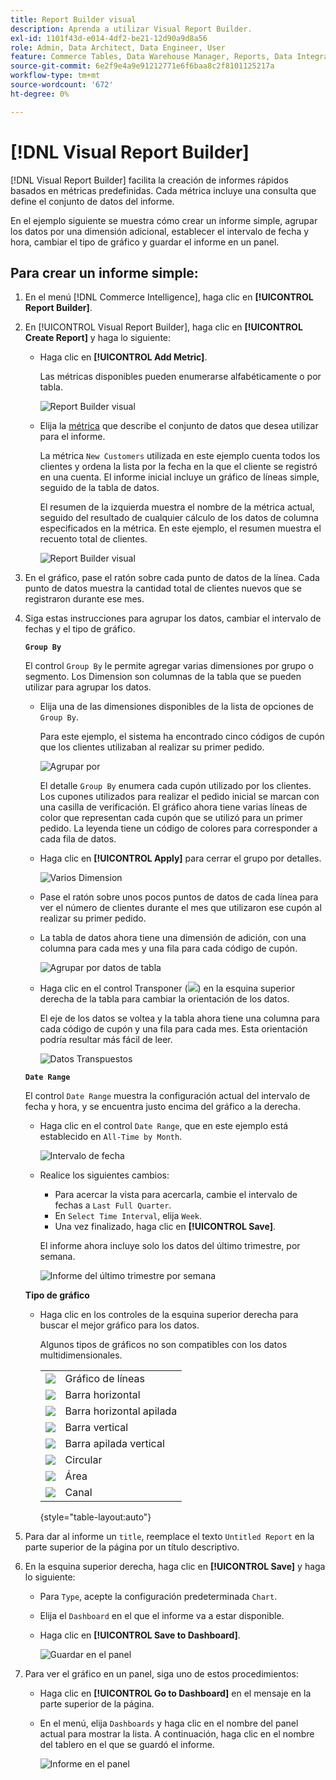 ```yaml
---
title: Report Builder visual
description: Aprenda a utilizar Visual Report Builder.
exl-id: 1101f43d-e014-4df2-be21-12d90a9d8a56
role: Admin, Data Architect, Data Engineer, User
feature: Commerce Tables, Data Warehouse Manager, Reports, Data Integration
source-git-commit: 6e2f9e4a9e91212771e6f6baa8c2f8101125217a
workflow-type: tm+mt
source-wordcount: '672'
ht-degree: 0%

---
```


# [!DNL Visual Report Builder]

[!DNL Visual Report Builder] facilita la creación de informes rápidos basados en métricas predefinidas. Cada métrica incluye una consulta que define el conjunto de datos del informe.

En el ejemplo siguiente se muestra cómo crear un informe simple, agrupar los datos por una dimensión adicional, establecer el intervalo de fecha y hora, cambiar el tipo de gráfico y guardar el informe en un panel.

## Para crear un informe simple:

1. En el menú [!DNL Commerce Intelligence], haga clic en **[!UICONTROL Report Builder]**.

1. En [!UICONTROL Visual Report Builder], haga clic en **[!UICONTROL Create Report]** y haga lo siguiente:

   * Haga clic en **[!UICONTROL Add Metric]**.

     Las métricas disponibles pueden enumerarse alfabéticamente o por tabla.

     ![Report Builder visual](../../assets/magento-bi-visual-report-builder-add-metric.png)

   * Elija la [métrica](../../data-user/reports/ess-manage-data-metrics.md) que describe el conjunto de datos que desea utilizar para el informe.

     La métrica `New Customers` utilizada en este ejemplo cuenta todos los clientes y ordena la lista por la fecha en la que el cliente se registró en una cuenta. El informe inicial incluye un gráfico de líneas simple, seguido de la tabla de datos.

     El resumen de la izquierda muestra el nombre de la métrica actual, seguido del resultado de cualquier cálculo de los datos de columna especificados en la métrica. En este ejemplo, el resumen muestra el recuento total de clientes.

     ![Report Builder visual](../../assets/magento-bi-report-builder-untitled.png)

1. En el gráfico, pase el ratón sobre cada punto de datos de la línea. Cada punto de datos muestra la cantidad total de clientes nuevos que se registraron durante ese mes.

1. Siga estas instrucciones para agrupar los datos, cambiar el intervalo de fechas y el tipo de gráfico.

   **`Group By`**

   El control `Group By` le permite agregar varias dimensiones por grupo o segmento. Los Dimension son columnas de la tabla que se pueden utilizar para agrupar los datos.

   * Elija una de las dimensiones disponibles de la lista de opciones de `Group By`.

     Para este ejemplo, el sistema ha encontrado cinco códigos de cupón que los clientes utilizaban al realizar su primer pedido.

     ![Agrupar por](../../assets/magento-bi-report-builder-group-by-dimensions.png)

     El detalle `Group By` enumera cada cupón utilizado por los clientes. Los cupones utilizados para realizar el pedido inicial se marcan con una casilla de verificación. El gráfico ahora tiene varias líneas de color que representan cada cupón que se utilizó para un primer pedido. La leyenda tiene un código de colores para corresponder a cada fila de datos.

   * Haga clic en **[!UICONTROL Apply]** para cerrar el grupo por detalles.

     ![Varios Dimension](../../assets/magento-bi-report-builder-group-by-dimension-detail.png)

   * Pase el ratón sobre unos pocos puntos de datos de cada línea para ver el número de clientes durante el mes que utilizaron ese cupón al realizar su primer pedido.

   * La tabla de datos ahora tiene una dimensión de adición, con una columna para cada mes y una fila para cada código de cupón.

     ![Agrupar por datos de tabla](../../assets/magento-bi-report-builder-group-by-table-data.png)

   * Haga clic en el control Transponer (![](../../assets/magento-bi-btn-transpose.png)) en la esquina superior derecha de la tabla para cambiar la orientación de los datos.

     El eje de los datos se voltea y la tabla ahora tiene una columna para cada código de cupón y una fila para cada mes. Esta orientación podría resultar más fácil de leer.

     ![Datos Transpuestos](../../assets/magento-bi-report-builder-group-by-table-data-transposed.png)

   **`Date Range`**

   El control `Date Range` muestra la configuración actual del intervalo de fecha y hora, y se encuentra justo encima del gráfico a la derecha.

   * Haga clic en el control `Date Range`, que en este ejemplo está establecido en `All-Time by Month`.

     ![Intervalo de fecha](../../assets/magento-bi-report-builder-date-range.png)

   * Realice los siguientes cambios:

      * Para acercar la vista para acercarla, cambie el intervalo de fechas a `Last Full Quarter`.
      * En `Select Time Interval`, elija `Week`.
      * Una vez finalizado, haga clic en **[!UICONTROL Save]**.

     El informe ahora incluye solo los datos del último trimestre, por semana.

     ![Informe del último trimestre por semana](../../assets/magento-bi-report-builder-date-range-quarter-by-week-chart.png)

   **Tipo de gráfico**

   * Haga clic en los controles de la esquina superior derecha para buscar el mejor gráfico para los datos.

     Algunos tipos de gráficos no son compatibles con los datos multidimensionales.

     | | |
     |-----|-----|
     | ![](../../assets/magento-bi-btn-chart-line.png) | Gráfico de líneas |
     | ![](../../assets/magento-bi-btn-chart-horz-bar.png) | Barra horizontal |
     | ![](../../assets/magento-bi-btn-chart-horz-stacked-bar.png) | Barra horizontal apilada |
     | ![](../../assets/magento-bi-btn-chart-vert-bar.png) | Barra vertical |
     | ![](../../assets/magento-bi-btn-chart-vert-stacked-bar.png) | Barra apilada vertical |
     | ![](../../assets/magento-bi-btn-chart-pie.png) | Circular |
     | ![](../../assets/magento-bi-btn-chart-area.png) | Área |
     | ![](../../assets/magento-bi-btn-chart-funnel.png) | Canal |

     {style="table-layout:auto"}

1. Para dar al informe un `title`, reemplace el texto `Untitled Report` en la parte superior de la página por un título descriptivo.

1. En la esquina superior derecha, haga clic en **[!UICONTROL Save]** y haga lo siguiente:

   * Para `Type`, acepte la configuración predeterminada `Chart`.

   * Elija el `Dashboard` en el que el informe va a estar disponible.

   * Haga clic en **[!UICONTROL Save to Dashboard]**.

     ![Guardar en el panel](../../assets/magento-bi-report-builder-save-to-dashboard.png)

1. Para ver el gráfico en un panel, siga uno de estos procedimientos:

   * Haga clic en **[!UICONTROL Go to Dashboard]** en el mensaje en la parte superior de la página.

   * En el menú, elija `Dashboards` y haga clic en el nombre del panel actual para mostrar la lista. A continuación, haga clic en el nombre del tablero en el que se guardó el informe.

     ![Informe en el panel](../../assets/magento-bi-report-builder-my-dashboard.png)
